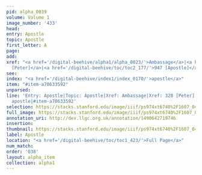 ```yaml
---
pid: alpha_0039
volume: Volume 1
image_number: '433'
head: 
entry: Apostle
topic: Apostle
first_letter: A
page: 
add: 
xref: "<a href='/digital-beehive/alpha1/alpha_0023/'>Ambassage</a>|<a href='/digital-beehive/num2/num_0376/'>328
  [Peter]</a>|<a href='/digital-beehive/toc/toc2_177/'>947 [Apostle]</a>"
see: 
index: "<a href='/digital-beehive/index1/index_0170/'>apostle</a>"
item: "#item-a70633592"
unparsed: 
line: 'Entry: Apostle|Topic: Apostle|Xref: Ambassage|Xref: 328 [Peter]|Xref: 947 [Apostle]|Index:
  apostle|#item-a70633592'
selection: https://stacks.stanford.edu/image/iiif/ps974xt6740%2F1607_0432/377,4557,3103,501/full/0/default.jpg
full_image: https://stacks.stanford.edu/image/iiif/ps974xt6740%2F1607_0432/full/full/0/default.jpg
annotation_uri: http://dev.llgc.org.uk/annotation/1490642719746
insertion: 
thumbnail: https://stacks.stanford.edu/image/iiif/ps974xt6740%2F1607_0432/377,4557,600,180/250,/0/default.jpg
label: Apostle
location: "<a href='/digital-beehive/toc/toc1_423/'>Full Page</a>"
num_match: 
order: '038'
layout: alpha_item
collection: alpha1
---
```

